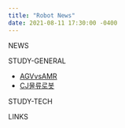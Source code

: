 ```yaml
---
title: "Robot News"
date: 2021-08-11 17:30:00 -0400
---
```


NEWS

STUDY-GENERAL
- [AGVvsAMR]
- [CJ물류로봇]

STUDY-TECH


LINKS

[CJ물류로봇]: https://clomag.co.kr/writer/42
[AGVvsAMR]: http://www.msdkr.com/news/articleView.html?idxno=10353

